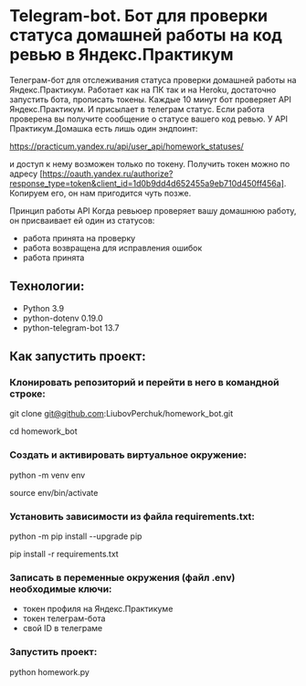 # Telegram-bot. Бот для проверки статуса домашней работы на код ревью в Яндекс.Практикум

Телеграм-бот для отслеживания статуса проверки домашней работы на Яндекс.Практикум.
Работает как на ПК так и на Heroku, достаточно запустить бота, прописать токены.
Каждые 10 минут бот проверяет API Яндекс.Практикум. И присылает в телеграм статус.
Если работа проверена вы получите сообщение о статусе вашего код ревью.
У API Практикум.Домашка есть лишь один эндпоинт:

https://practicum.yandex.ru/api/user_api/homework_statuses/

и доступ к нему возможен только по токену. Получить токен можно по адресу [https://oauth.yandex.ru/authorize?response_type=token&client_id=1d0b9dd4d652455a9eb710d450ff456a]. Копируем его, он нам пригодится чуть позже.

Принцип работы API
Когда ревьюер проверяет вашу домашнюю работу, он присваивает ей один из статусов:

- работа принята на проверку
- работа возвращена для исправления ошибок
- работа принята

## Технологии:
- Python 3.9
- python-dotenv 0.19.0
- python-telegram-bot 13.7

## Как запустить проект:

### Клонировать репозиторий и перейти в него в командной строке:

git clone git@github.com:LiubovPerchuk/homework_bot.git

cd homework_bot

### Cоздать и активировать виртуальное окружение:

python -m venv env

source env/bin/activate

### Установить зависимости из файла requirements.txt:

python -m pip install --upgrade pip

pip install -r requirements.txt

### Записать в переменные окружения (файл .env) необходимые ключи:

- токен профиля на Яндекс.Практикуме
- токен телеграм-бота
- свой ID в телеграме

### Запустить проект:

python homework.py
